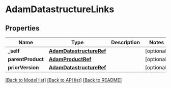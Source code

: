 # AdamDatastructureLinks

## Properties
Name | Type | Description | Notes
------------ | ------------- | ------------- | -------------
**_self** | [**AdamDatastructureRef**](AdamDatastructureRef.md) |  | [optional] 
**parentProduct** | [**AdamProductRef**](AdamProductRef.md) |  | [optional] 
**priorVersion** | [**AdamDatastructureRef**](AdamDatastructureRef.md) |  | [optional] 

[[Back to Model list]](../README.md#documentation-for-models) [[Back to API list]](../README.md#documentation-for-api-endpoints) [[Back to README]](../README.md)


